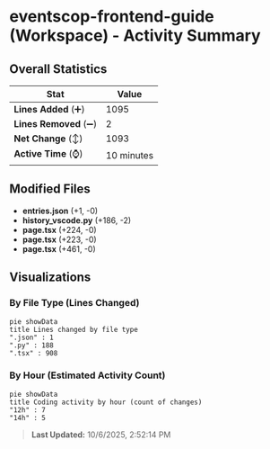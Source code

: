 # eventscop-frontend-guide (Workspace) - Activity Summary 

## Overall Statistics

| Stat                   | Value                                                             |
| ---------------------- | ----------------------------------------------------------------- |
| **Lines Added** (➕)   | 1095                                          |
| **Lines Removed** (➖) | 2                                        |
| **Net Change** (↕)    | 1093                |
| **Active Time** (⌚)   | 10 minutes |


## Modified Files
- **entries.json** (+1, -0)
- **history_vscode.py** (+186, -2)
- **page.tsx** (+224, -0)
- **page.tsx** (+223, -0)
- **page.tsx** (+461, -0)

## Visualizations

### By File Type (Lines Changed)

```mermaid
pie showData
title Lines changed by file type
".json" : 1
".py" : 188
".tsx" : 908
```

### By Hour (Estimated Activity Count)

```mermaid
pie showData
title Coding activity by hour (count of changes)
"12h" : 7
"14h" : 5
```


> **Last Updated:** 10/6/2025, 2:52:14 PM